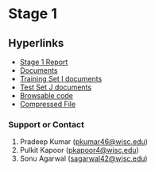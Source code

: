 #   Stage 1

##  Hyperlinks
* [Stage 1 Report](https://github.com/pulkitkapoor98/CS839-DataScience/blob/master/Stage1/CS839_Stage1_Report.pdf)
* [Documents](https://github.com/pulkitkapoor98/CS839-DataScience/tree/master/Stage1/docs)
* [Training Set I documents](https://github.com/pulkitkapoor98/CS839-DataScience/tree/master/Stage1/Set-I-Docs)
* [Test Set J documents](https://github.com/pulkitkapoor98/CS839-DataScience/tree/master/Stage1/Set-J-Docs)
* [Browsable code](https://github.com/pulkitkapoor98/CS839-DataScience/tree/master/Stage1/src)
* [Compressed File](https://github.com/pulkitkapoor98/CS839-DataScience/blob/master/Stage1/Stage1_compressed.zip)


### Support or Contact


1. Pradeep Kumar (pkumar46@wisc.edu)
2. Pulkit Kapoor (pkapoor4@wisc.edu)
3. Sonu Agarwal (sagarwal42@wisc.edu)
